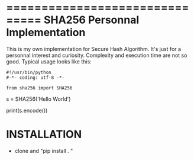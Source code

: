 ===============================
SHA256 Personnal Implementation
===============================

This is my own implementation for Secure Hash Algorithm. It's just for a personnal interest and curiosity. Complexity and execution time are not so good.
Typical usage looks like this:

	#!/usr/bin/python
	#-*- coding: utf-8 -*-

	from sha256 import SHA256

  s = SHA256('Hello World')

  print(s.encode())


INSTALLATION
============

* clone and "pip install . "
